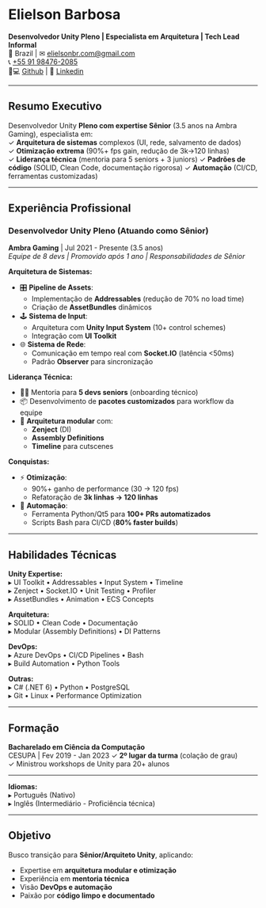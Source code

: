 # **Elielson Barbosa**  
**Desenvolvedor Unity Pleno | Especialista em Arquitetura | Tech Lead Informal**  
📍 Brazil | ✉ [elielsonbr.com@gmail.com](mailto:elielsonbr.com@gmail.com)  
📞 [+55 91 98476-2085](https://api.whatsapp.com/send/?phone=5591982350030)  
👨💻 [Github](https://github.com/Elielson68) | 👔 [Linkedin](https://www.linkedin.com/in/elielson-barbosa/)  

---

## **Resumo Executivo**  
Desenvolvedor Unity **Pleno com expertise Sênior** (3.5 anos na Ambra Gaming), especialista em:  
✓ **Arquitetura de sistemas** complexos (UI, rede, salvamento de dados)  
✓ **Otimização extrema** (90%+ fps gain, redução de 3k→120 linhas)  
✓ **Liderança técnica** (mentoria para 5 seniors + 3 juniors)
✓ **Padrões de código** (SOLID, Clean Code, documentação rigorosa)
✓ **Automação** (CI/CD, ferramentas customizadas)  

---

## **Experiência Profissional**  

### **Desenvolvedor Unity Pleno (Atuando como Sênior)**  
**Ambra Gaming** | Jul 2021 - Presente (3.5 anos)  
*Equipe de 8 devs | Promovido após 1 ano | Responsabilidades de Sênior*  

**Arquitetura de Sistemas:**  
- 🎛️ **Pipeline de Assets**:  
  - Implementação de **Addressables** (redução de 70% no load time)  
  - Criação de **AssetBundles** dinâmicos  
- 🕹️ **Sistema de Input**:  
  - Arquitetura com **Unity Input System** (10+ control schemes)  
  - Integração com **UI Toolkit**  
- 🌐 **Sistema de Rede**:  
  - Comunicação em tempo real com **Socket.IO** (latência <50ms)  
  - Padrão **Observer** para sincronização  

**Liderança Técnica:**  
- 👨🏫 Mentoria para **5 devs seniors** (onboarding técnico)  
- 📦 Desenvolvimento de **pacotes customizados** para workflow da equipe  
- 🧩 **Arquitetura modular** com:  
  - **Zenject** (DI)  
  - **Assembly Definitions**  
  - **Timeline** para cutscenes  

**Conquistas:**  
- ⚡ **Otimização**:  
  - 90%+ ganho de performance (30 → 120 fps)  
  - Refatoração de **3k linhas → 120 linhas**  
- 🤖 **Automação**:  
  - Ferramenta Python/Qt5 para **100+ PRs automatizados**  
  - Scripts Bash para CI/CD (**80% faster builds**)  

---

## **Habilidades Técnicas**  

**Unity Expertise:**  
▸ UI Toolkit • Addressables • Input System • Timeline  
▸ Zenject • Socket.IO • Unit Testing • Profiler  
▸ AssetBundles • Animation • ECS Concepts  

**Arquitetura:**  
▸ SOLID • Clean Code • Documentação  
▸ Modular (Assembly Definitions) • DI Patterns  

**DevOps:**  
▸ Azure DevOps • CI/CD Pipelines • Bash  
▸ Build Automation • Python Tools  

**Outras:**  
▸ C# (.NET 6) • Python • PostgreSQL  
▸ Git • Linux • Performance Optimization  

---

## **Formação**  
**Bacharelado em Ciência da Computação**  
CESUPA | Fev 2019 - Jan 2023 
✓ **2º lugar da turma** (colação de grau)  
✓ Ministrou workshops de Unity para 20+ alunos

---

**Idiomas:**  
▸ Português (Nativo)  
▸ Inglês (Intermediário - Proficiência técnica)

---

## **Objetivo**  
Busco transição para **Sênior/Arquiteto Unity**, aplicando:  
- Expertise em **arquitetura modular e otimização**  
- Experiência em **mentoria técnica**  
- Visão **DevOps e automação**
- Paixão por **código limpo e documentado**    